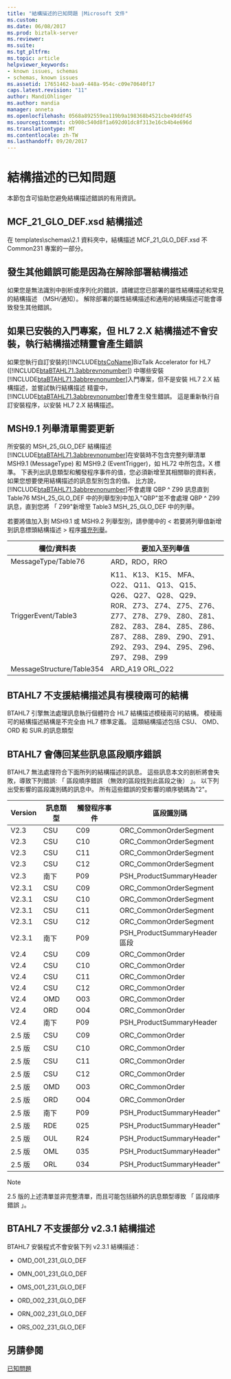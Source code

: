 ```yaml
---
title: "結構描述的已知問題 |Microsoft 文件"
ms.custom: 
ms.date: 06/08/2017
ms.prod: biztalk-server
ms.reviewer: 
ms.suite: 
ms.tgt_pltfrm: 
ms.topic: article
helpviewer_keywords:
- known issues, schemas
- schemas, known issues
ms.assetid: 17651462-baa9-448a-954c-c09e70640f17
caps.latest.revision: "11"
author: MandiOhlinger
ms.author: mandia
manager: anneta
ms.openlocfilehash: 0568a892559ea119b9a198368b4521cbe49ddf45
ms.sourcegitcommit: cb908c540d8f1a692d01dc8f313e16cb4b4e696d
ms.translationtype: MT
ms.contentlocale: zh-TW
ms.lasthandoff: 09/20/2017
---
```

# <a name="schema-known-issues"></a>結構描述的已知問題
本節包含可協助您避免結構描述錯誤的有用資訊。  
  
## <a name="mcf21glodefxsd-schema"></a>MCF_21_GLO_DEF.xsd 結構描述  
 在 templates\schemas\2.1 資料夾中，結構描述 MCF_21_GLO_DEF.xsd 不 Common231 專案的一部分。  
  
## <a name="miscellaneous-errors-can-result-from-undeployed-schemas"></a>發生其他錯誤可能是因為在解除部署結構描述  
 如果您是無法識別中剖析或序列化的錯誤，請確認您已部署的屬性結構描述和常見的結構描述 （MSH/通知）。 解除部署的屬性結構描述和通用的結構描述可能會導致發生其他錯誤。  
  
## <a name="if-the-starter-project-is-installed-but-the-hl7-2x-schemas-are-not-installed-running-the-schema-wizard-generates-an-error"></a>如果已安裝的入門專案，但 HL7 2.X 結構描述不會安裝，執行結構描述精靈會產生錯誤  
 如果您執行自訂安裝的[!INCLUDE[btsCoName](../../includes/btsconame-md.md)]BizTalk Accelerator for HL7 ([!INCLUDE[btaBTAHL71.3abbrevnonumber](../../includes/btabtahl71-3abbrevnonumber-md.md)]) 中哪些安裝[!INCLUDE[btaBTAHL71.3abbrevnonumber](../../includes/btabtahl71-3abbrevnonumber-md.md)]入門專案，但不是安裝 HL7 2.X 結構描述，並嘗試執行結構描述 精靈中，[!INCLUDE[btaBTAHL71.3abbrevnonumber](../../includes/btabtahl71-3abbrevnonumber-md.md)]會產生發生錯誤。 這是重新執行自訂安裝程序，以安裝 HL7 2.X 結構描述。  
  
## <a name="msh91-enumeration-list-needs-to-be-updated"></a>MSH9.1 列舉清單需要更新  
 所安裝的 MSH_25_GLO_DEF 結構描述[!INCLUDE[btaBTAHL71.3abbrevnonumber](../../includes/btabtahl71-3abbrevnonumber-md.md)]在安裝時不包含完整列舉清單 MSH9.1 (MessageType) 和 MSH9.2 (EventTrigger)，如 HL72 中所包含。X 標準。 下表列出訊息類型和觸發程序事件的值，您必須新增至其相關聯的資料表，如果您想要使用結構描述的訊息型別包含的值。 比方說，[!INCLUDE[btaBTAHL71.3abbrevnonumber](../../includes/btabtahl71-3abbrevnonumber-md.md)]不會處理 QBP ^ Z99 訊息直到 Table76 MSH_25_GLO_DEF 中的列舉型別中加入"QBP"並不會處理 QBP ^ Z99 訊息，直到您將 「 Z99"新增至 Table3 MSH_25_GLO_DEF 中的列舉。  
  
 若要將值加入到 MSH9.1 或 MSH9.2 列舉型別，請參閱中的 < 若要將列舉值新增到訊息標頭結構描述 > 程序[擴充列舉](../../adapters-and-accelerators/accelerator-hl7/extending-enumerations.md)。  
  
|欄位/資料表|要加入至列舉值|  
|------------------|--------------------------------------|  
|MessageType/Table76|ARD，RDO，RRO|  
|TriggerEvent/Table3|K11、 K13、 K15、 MFA、 O22、 Q11、 Q13、 Q15、 Q26、 Q27、 Q28、 Q29、 R0R、 Z73、 Z74、 Z75、 Z76、 Z77、 Z78、 Z79、 Z80、 Z81、 Z82、 Z83、 Z84、 Z85、 Z86、 Z87、 Z88、 Z89、 Z90、 Z91、 Z92、 Z93、 Z94、 Z95、 Z96、 Z97、 Z98、 Z99|  
|MessageStructure/Table354|ARD_A19 ORL_O22|  
  
## <a name="btahl7-does-not-support-schemas-with-an-ambiguous-structure"></a>BTAHL7 不支援結構描述具有模稜兩可的結構  
 BTAHL7 引擎無法處理訊息執行個體符合 HL7 結構描述模稜兩可的結構。 模稜兩可的結構描述結構是不完全由 HL7 標準定義。 這類結構描述包括 CSU、 OMD、 ORD 和 SUR.的訊息類型  
  
## <a name="btahl7-will-return-a-segment-sequence-error-for-some-messages"></a>BTAHL7 會傳回某些訊息區段順序錯誤  
 BTAHL7 無法處理符合下面所列的結構描述的訊息。 這些訊息本文的剖析將會失敗，導致下列錯誤: 「 區段順序錯誤 （無效的區段找到此區段之後） 」。 以下列出受影響的區段識別碼的訊息中。 所有這些錯誤的受影響的順序號碼為"2"。  
  
|Version|訊息類型|觸發程序事件|區段識別碼|  
|-------------|------------------|-------------------|----------------|  
|V2.3|CSU|C09|ORC_CommonOrderSegment|  
|V2.3|CSU|C10|ORC_CommonOrderSegment|  
|V2.3|CSU|C11|ORC_CommonOrderSegment|  
|V2.3|CSU|C12|ORC_CommonOrderSegment|  
|V2.3|南下|P09|PSH_ProductSummaryHeader|  
|V2.3.1|CSU|C09|ORC_CommonOrderSegment|  
|V2.3.1|CSU|C10|ORC_CommonOrderSegment|  
|V2.3.1|CSU|C11|ORC_CommonOrderSegment|  
|V2.3.1|CSU|C12|ORC_CommonOrderSegment|  
|V2.3.1|南下|P09|PSH_ProductSummaryHeader<br />區段|  
|V2.4|CSU|C09|ORC_CommonOrder|  
|V2.4|CSU|C10|ORC_CommonOrder|  
|V2.4|CSU|C11|ORC_CommonOrder|  
|V2.4|CSU|C12|ORC_CommonOrder|  
|V2.4|OMD|O03|ORC_CommonOrder|  
|V2.4|ORD|O04|ORC_CommonOrder|  
|V2.4|南下|P09|PSH_ProductSummaryHeader|  
|2.5 版|CSU|C09|ORC_CommonOrder|  
|2.5 版|CSU|C10|ORC_CommonOrder|  
|2.5 版|CSU|C11|ORC_CommonOrder|  
|2.5 版|CSU|C12|ORC_CommonOrder|  
|2.5 版|OMD|O03|ORC_CommonOrder|  
|2.5 版|ORD|O04|ORC_CommonOrder|  
|2.5 版|南下|P09|PSH_ProductSummaryHeader"|  
|2.5 版|RDE|025|PSH_ProductSummaryHeader"|  
|2.5 版|OUL|R24|PSH_ProductSummaryHeader"|  
|2.5 版|OML|035|PSH_ProductSummaryHeader"|  
|2.5 版|ORL|034|PSH_ProductSummaryHeader"|  
  
> [!NOTE]
>  2.5 版的上述清單並非完整清單，而且可能包括額外的訊息類型導致 「 區段順序錯誤 」。  
  
## <a name="btahl7-does-not-support-some-v231-schemas"></a>BTAHL7 不支援部分 v2.3.1 結構描述  
 BTAHL7 安裝程式不會安裝下列 v2.3.1 結構描述：  
  
-   OMD_O01_231_GLO_DEF  
  
-   OMN_O01_231_GLO_DEF  
  
-   OMS_O01_231_GLO_DEF  
  
-   ORD_O02_231_GLO_DEF  
  
-   ORN_O02_231_GLO_DEF  
  
-   ORS_O02_231_GLO_DEF  
  
## <a name="see-also"></a>另請參閱  
 [已知問題](../../adapters-and-accelerators/accelerator-hl7/known-issues1.md)